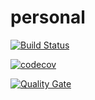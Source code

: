 # personal

[![Build Status](https://travis-ci.org/danielditer/personal.svg?branch=develop)](https://travis-ci.org/danielditer/personal)

[![codecov](https://codecov.io/gh/danielditer/personal/branch/develop/graph/badge.svg)](https://codecov.io/gh/danielditer/personal)

[![Quality Gate](https://sonarcloud.io/api/project_badges/measure?project=personal1&metric=alert_status)](https://sonarcloud.io/dashboard?id=personal1)

